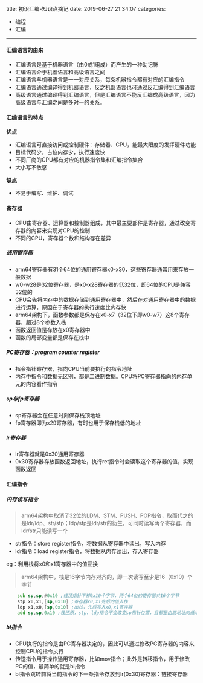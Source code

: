 title: 初识汇编-知识点摘记
date: 2019-06-27 21:34:07
categories:
- 编程
- 汇编

---

#### 汇编语言的由来

* 汇编语言是基于机器语言（由0或1组成）而产生的一种助记符
* 汇编语言介于机器语言和高级语言之间
* 汇编语言与机器语言是一一对应关系，每条机器指令都有对应的汇编指令
* 汇编语言通过编译得到机器语言，反之机器语言也可通过反汇编得到汇编语言
* 高级语言通过编译得到汇编语言，但是汇编语言不能反汇编成高级语言，因为高级语言与汇编之间是多对一的关系。

<!-- more -->

#### 汇编语言的特点

**优点**

* 汇编语言可直接访问或控制硬件：存储器、CPU，能最大限度的发挥硬件功能
* 目标代码少，占位内存少，执行速度快
* 不同厂商的CPU都有对应的机器指令集和汇编指令集合
* 大小写不敏感

**缺点**

* 不易于编写、维护、调试

#### 寄存器

* CPU由寄存器、运算器和控制器组成，其中最主要部件是寄存器，通过改变寄存器的内容来实现对CPU的控制
* 不同的CPU，寄存器个数和结构存在差异

##### 通用寄存器

* arm64寄存器有31个64位的通用寄存器x0-x30，这些寄存器通常用来存放一般数据
* w0-w28是32位寄存器，是x0-x28寄存器的低32位，即64位的CPU是兼容32位的
* CPU会先将内存中的数据存储到通用寄存器中，然后在对通用寄存器中的数据进行运算，原因在于寄存器的执行速度比内存快
* arm64架构下，函数参数都是保存在x0-x7（32位下即w0-w7）这8个寄存器，超过8个参数入栈
* 函数返回值是存放在x0寄存器中
* 函数的局部变量都是保存在栈中

##### PC寄存器：program counter register

* 指令指针寄存器，指向CPU当前要执行的指令地址
* 内存中指令和数据无区别，都是二进制数据。CPU将PC寄存器指向的内存单元的内容看作指令

##### sp与fp寄存器

* sp寄存器会在任意时刻保存栈顶地址
* fp寄存器即为x29寄存器，有时也用于保存栈低的地址

##### lr寄存器

* lr寄存器就是0x30通用寄存器
* 0x30寄存器存放函数返回地址，执行ret指令时会读取这个寄存器的值，实现函数返回

#### 汇编指令

##### 内存读写指令

> arm64架构中取消了32位的LDM、STM、PUSH、POP指令，取而代之的是ldr/ldp、str/stp；ldp/stp是ldr/str的衍生，可同时读写两个寄存器，而ldr/str只能读写一个

* str指令：store register指令，将数据从寄存器中读出，写入内存
* ldr指令：load register指令，将数据从内存读出，存入寄存器

eg：利用栈将x0和x1寄存器中的值互换

> arm64架构中，栈是16字节内存对齐的，即一次读写至少是16（0x10）个字节

```asm
	sub sp,sp,#0x10 ;栈顶指针下移0x10个字节，两个64位的寄存器共16个字节
	stp x0,x1,[sp,0x10] ;寄存器x0,x1先后的值入栈
	ldp x1,x0,[sp,0x10] ;出栈，先后写入x0,x1寄存器
	add sp,sp,0x10 ;栈还原，stp、ldp指令不会改变sp指针位置，且都是由高地址向低地址读写
```

##### bl指令

* CPU执行的指令是由PC寄存器决定的，因此可以通过修改PC寄存器的内容来控制CPU的指令执行
* 传送指令用于操作通用寄存器，比如mov指令；此外是转移指令，用于修改PC的值，最简单的就是bl指令
* bl指令跳转前将当前指令的下一条指令存放到lr(0x30)寄存器：链接寄存器




